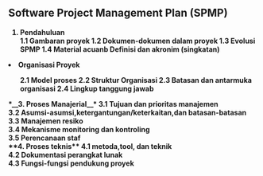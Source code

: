 <h2>Software Project Management Plan (SPMP)</h2>
<b>
<ol><li>Pendahuluan</li>
 <b>1.1 Gambaran proyek</b>
 <b>1.2 Dokumen-dokumen dalam proyek</b>
 <b>1.3 Evolusi SPMP</b>
 <b>1.4 Material acuan</b>b
 <b>Definisi dan akronim (singkatan)</b>
 </ol>
 <li>Organisasi Proyek</li>
 <ol>
 <b>2.1 Model proses</b>
 <b>2.2 Struktur Organisasi</b>
 <b>2.3 Batasan dan antarmuka organisasi</b>
 <b>2.4 Lingkup tanggung jawab</b>
 </ol>
*__3. Proses Manajerial__*
	3.1 Tujuan dan prioritas manajemen<br>
	3.2 Asumsi-asumsi,ketergantungan/keterkaitan,dan 
batasan-batasan<br>
	3.3 Manajemen resiko<br>
	3.4 Mekanisme monitoring dan kontroling<br>
	3.5 Perencanaan staf<br>
**4. Proses teknis**
	4.1 metoda,tool, dan teknik<br>
	4.2 Dokumentasi perangkat lunak<br>
	4.3 Fungsi-fungsi pendukung proyek<br>
